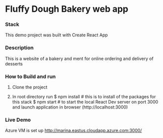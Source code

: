 # Fluffy Dough Bakery web app

### Stack

This demo project was built with Create React App

### Description

This is a website of a bakery and ment for online ordering and delivery of desserts

### How to Build and run

1. Clone the project

2. In root directory run
   $ npm install   # this is to install of the packages for this stack
   $ npm start     # to start the local React Dev server on port 3000 and launch application in browser (http://localhost:3000)

### Live Demo

Azure VM is set up
http://marina.eastus.cloudapp.azure.com:3000/
